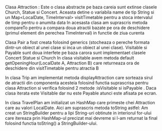 Clasa Attraction : 
Este o clasa abstracte pe baza careia sunt extinse clasele Church, Statue si Concert.
Aceasta detine o variabila name de tip String si un Map<LocalDate, TimeInterval> visitTimetable pentru a stoca intervalul de timp pentru o anumita data
In acesasta clasa am suprascris metoda compareTo pentru a compara doua atractii bazate pe ora de deschidere (primul element din perechea TimeInterval) in functie de ziua curenta

Clasa Pair a fost creata folosind generics (stocheaza o pereche formata dintr-un obiect al unei clase si inca un obiect al unei clase).
Visitable si Payable sunt doua interfete pe baza carora sunt implementaet clasele Concert Statue si Church 
In clasa visitable avem metoda default getOpeningHour(LocalDate A, Attraction B) care returneaza ora de deschidere din visitTimetable pentru atractia B

In clasa Trip am implementat metoda displayAttraction care sorteaza sirul de atractii din componenta acesteia folosind functia suprascrisa pentru clasa Attraction si verifica folosind 2 metode :isVisitable si isPayable . Daca clasa iterata este Visitable dar nu este Payable atunci este afisata pe ecran.

In clasa TravelPlan am initializat un HashMap care primeste chei Attraction care au valori LocalDate. Aici am suprascris metoda toString astfel:
Am creat un StringBuilder pentru a lipi String-uri obtinute in interiorul for-ului care itereaza prin HashMap-ul precizat mai devreme si l-am returnat la final folosind functia toString() a StringBuilder-ului.
